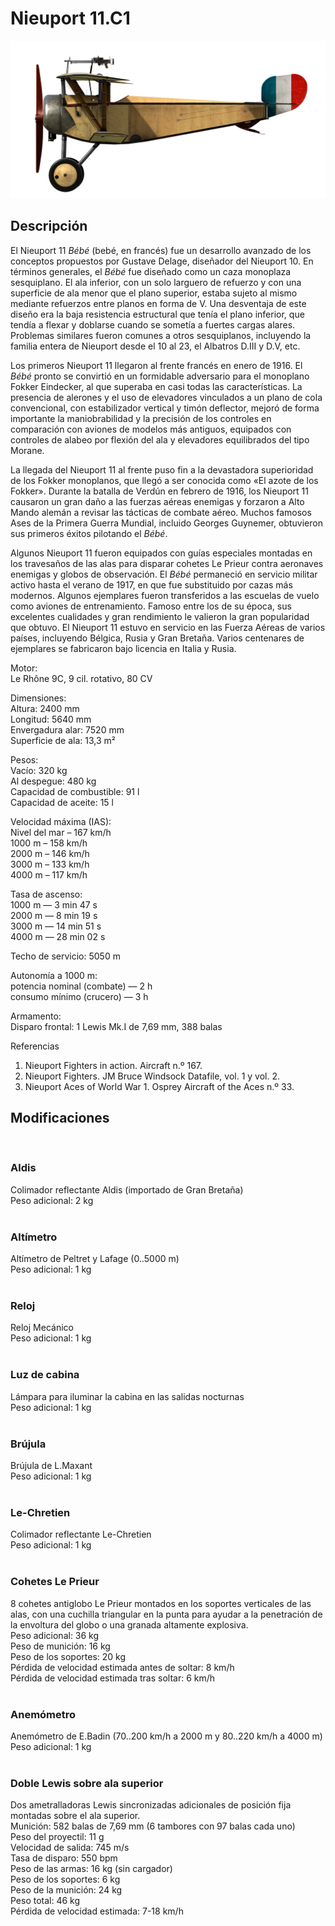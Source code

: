 # Nieuport 11.C1  
  
![nieuport11](../images/nieuport11.png)  
  
## Descripción  
  
El Nieuport 11 <i>Bébé</i> (bebé, en francés) fue un desarrollo avanzado de los conceptos propuestos por Gustave Delage, diseñador del Nieuport 10. En términos generales, el <i>Bébé</i> fue diseñado como un caza monoplaza sesquiplano. El ala inferior, con un solo larguero de refuerzo y con una superficie de ala menor que el plano superior, estaba sujeto al mismo mediante refuerzos entre planos en forma de V. Una desventaja de este diseño era la baja resistencia estructural que tenía el plano inferior, que tendía a flexar y doblarse cuando se sometía a fuertes cargas alares. Problemas similares fueron comunes a otros sesquiplanos, incluyendo la familia entera de Nieuport desde el 10 al 23, el Albatros D.III y D.V, etc.  
  
Los primeros Nieuport 11 llegaron al frente francés en enero de 1916. El <i>Bébé</i> pronto se convirtió en un formidable adversario para el monoplano Fokker Eindecker, al que superaba en casi todas las características. La presencia de alerones y el uso de elevadores vinculados a un plano de cola convencional, con estabilizador vertical y timón deflector, mejoró de forma importante la maniobrabilidad y la precisión de los controles en comparación con aviones de modelos más antiguos, equipados con controles de alabeo por flexión del ala y elevadores equilibrados del tipo Morane.  
  
La llegada del Nieuport 11 al frente puso fin a la devastadora superioridad de los Fokker monoplanos, que llegó a ser conocida como «El azote de los Fokker». Durante la batalla de Verdún en febrero de 1916, los Nieuport 11 causaron un gran daño a las fuerzas aéreas enemigas y forzaron a Alto Mando alemán a revisar las tácticas de combate aéreo. Muchos famosos Ases de la Primera Guerra Mundial, incluido Georges Guynemer, obtuvieron sus primeros éxitos pilotando el <i>Bébé</i>.  
  
Algunos Nieuport 11 fueron equipados con guías especiales montadas en los travesaños de las alas para disparar cohetes Le Prieur contra aeronaves enemigas y globos de observación. El <i>Bébé</i> permaneció en servicio militar activo hasta el verano de 1917, en que fue substituido por cazas más modernos. Algunos ejemplares fueron transferidos a las escuelas de vuelo como aviones de entrenamiento. Famoso entre los de su época, sus excelentes cualidades y gran rendimiento le valieron la gran popularidad que obtuvo. El Nieuport 11 estuvo en servicio en las Fuerza Aéreas de varios países, incluyendo Bélgica, Rusia y Gran Bretaña. Varios centenares de ejemplares se fabricaron bajo licencia en Italia y Rusia.  
  
  
Motor:  
Le Rhône 9C, 9 cil. rotativo, 80 CV  
  
Dimensiones:  
Altura: 2400 mm  
Longitud: 5640 mm  
Envergadura alar: 7520 mm  
Superficie de ala: 13,3 m²  
  
Pesos:  
Vacío: 320 kg  
Al despegue: 480 kg  
Capacidad de combustible: 91 l  
Capacidad de aceite: 15 l  
  
Velocidad máxima (IAS):  
Nivel del mar – 167 km/h  
1000 m – 158 km/h  
2000 m – 146 km/h  
3000 m – 133 km/h  
4000 m – 117 km/h  
  
Tasa de ascenso:  
1000 m — 3 min 47 s  
2000 m — 8 min 19 s  
3000 m — 14 min 51 s  
4000 m — 28 min 02 s  
  
Techo de servicio: 5050 m  
  
Autonomía a 1000 m:  
potencia nominal (combate) — 2 h  
consumo mínimo (crucero) — 3 h  
  
Armamento:  
Disparo frontal: 1 Lewis Mk.I de 7,69 mm, 388 balas  
  
Referencias  
1) Nieuport Fighters in action. Aircraft n.º 167.  
2) Nieuport Fighters. JM Bruce Windsock Datafile, vol. 1 y vol. 2.  
3) Nieuport Aces of World War 1. Osprey Aircraft of the Aces n.º 33.  
  
## Modificaciones  
  ﻿
  
### Aldis  
  
Colimador reflectante Aldis (importado de Gran Bretaña)  
Peso adicional: 2 kg  
  ﻿
  
### Altímetro  
  
Altímetro de Peltret y Lafage (0..5000 m)  
Peso adicional: 1 kg  
  ﻿
  
### Reloj  
  
Reloj Mecánico  
Peso adicional: 1 kg  
  ﻿
  
### Luz de cabina  
  
Lámpara para iluminar la cabina en las salidas nocturnas  
Peso adicional: 1 kg  
  ﻿
  
### Brújula  
  
Brújula de L.Maxant  
Peso adicional: 1 kg  
  ﻿
  
### Le-Chretien  
  
Colimador reflectante Le-Chretien  
Peso adicional: 1 kg  
  ﻿
  
### Cohetes Le Prieur  
  
8 cohetes antiglobo Le Prieur montados en los soportes verticales de las alas, con una cuchilla triangular en la punta para ayudar a la penetración de la envoltura del globo o una granada altamente explosiva.  
Peso adicional: 36 kg  
Peso de munición: 16 kg  
Peso de los soportes: 20 kg  
Pérdida de velocidad estimada antes de soltar: 8 km/h  
Pérdida de velocidad estimada tras soltar: 6 km/h  
  ﻿
  
### Anemómetro  
  
Anemómetro de E.Badin (70..200 km/h a 2000 m y 80..220 km/h a 4000 m)  
Peso adicional: 1 kg  
  ﻿
  
### Doble Lewis sobre ala superior  
  
Dos ametralladoras Lewis sincronizadas adicionales de posición fija montadas sobre el ala superior.  
Munición: 582 balas de 7,69 mm (6 tambores con 97 balas cada uno)  
Peso del proyectil: 11 g  
Velocidad de salida: 745 m/s  
Tasa de disparo: 550 bpm  
Peso de las armas: 16 kg (sin cargador)  
Peso de los soportes: 6 kg  
Peso de la munición: 24 kg  
Peso total: 46 kg  
Pérdida de velocidad estimada: 7-18 km/h  